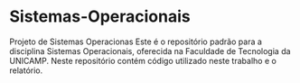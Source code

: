 # Sistemas-Operacionais
Projeto de Sistemas Operacionas Este é o repositório padrão para a disciplina Sistemas Operacionais, oferecida na Faculdade de Tecnologia da UNICAMP. Neste repositório contém código utilizado neste trabalho e o relatório.
